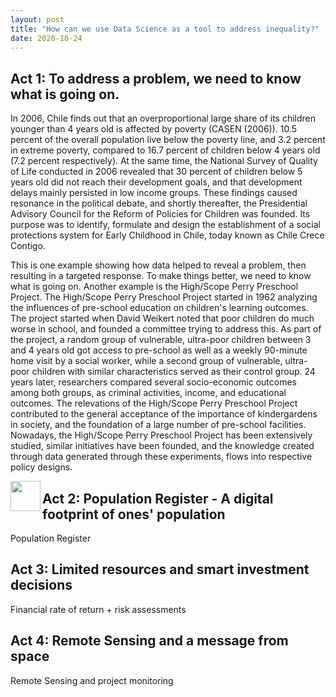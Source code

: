 ```yaml
---
layout: post
title: "How can we use Data Science as a tool to address inequality?"
date: 2020-10-24
---
```


## Act 1: To address a problem, we need to know what is going on. 

In 2006, Chile finds out that an overproportional large share of its children younger than 4 years old is affected by poverty (CASEN (2006)). 10.5 percent of the overall population live below the poverty line, and 3.2 percent in extreme poverty, compared to 16.7 percent of children below 4 years old (7.2 percent respectively). At the same time, the National Survey of Quality of Life conducted in 2006 revealed that 30 percent of children below 5 years old did not reach their development goals, and that development delays mainly persisted in low income groups. These findings caused resonance in the political debate, and shortly thereafter, the Presidential Advisory Council for the Reform of Policies for Children was founded. Its purpose was to identify, formulate and design the establishment of a social protections system for Early Childhood in Chile, today known as Chile Crece Contigo. 

This is one example showing how data helped to reveal a problem, then resulting in a targeted response. To make things better, we need to know what is going on. Another example is the High/Scope Perry Preschool Project. The High/Scope Perry Preschool Project started in 1962 analyzing the influences of pre-school education on children's learning outcomes. The project started when David Weikert noted that poor children do much worse in school, and founded a committee trying to address this. As part of the project, a random group of vulnerable, ultra-poor children between 3 and 4 years old got access to pre-school as well as a weekly 90-minute home visit by a social worker, while a second group of vulnerable, ultra-poor children with similar characteristics served as their control group. 24 years later, researchers compared several socio-economic outcomes among both groups, as criminal activities, income, and educational outcomes. The relevations of the High/Scope Perry Preschool Project contributed to the general acceptance of the importance of kindergardens in society, and the foundation of a large number of pre-school facilities. Nowadays, the High/Scope Perry Preschool Project has been extensively studied, similar initiatives have been founded, and the knowledge created through data generated through these experiments, flows into respective policy designs. 

<a href="https://highscope.org/wp-content/uploads/2020/03/DSC_0476-2048x1318.jpg"><img src="https://highscope.org/wp-content/uploads/2020/03/DSC_0476-2048x1318.jpg" align="left" width="48" ></a>

## Act 2: Population Register - A digital footprint of ones' population 

Population Register 

## Act 3: Limited resources and smart investment decisions

Financial rate of return + risk assessments

## Act 4: Remote Sensing and a message from space 

Remote Sensing and project monitoring 


